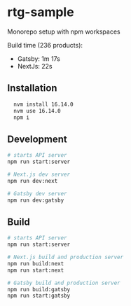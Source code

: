 # rtg-sample

Monorepo setup with npm workspaces

Build time (236 products):
- Gatsby: 1m 17s
- NextJs: 22s

## Installation

```sh
  nvm install 16.14.0
  nvm use 16.14.0
  npm i
```

## Development

```sh
# starts API server
npm run start:server

# Next.js dev server
npm run dev:next

# Gatsby dev server
npm run dev:gatsby
```

## Build

```sh
# starts API server
npm run start:server

# Next.js build and production server
npm run build:next
npm run start:next

# Gatsby build and production server
npm run build:gatsby
npm run start:gatsby
```
